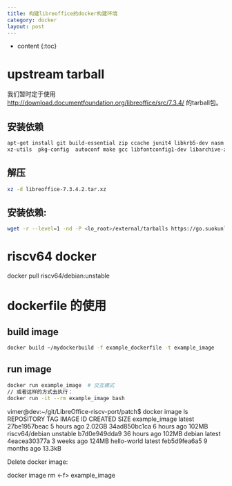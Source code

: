 ```yaml
---
title: 构建libreoffice的docker构建环境
category: docker
layout: post
---
```

* content
{:toc}

# upstream tarball

我们暂时定于使用 http://download.documentfoundation.org/libreoffice/src/7.3.4/ 的tarball包。

## 安装依赖

```bash
apt-get install git build-essential zip ccache junit4 libkrb5-dev nasm graphviz python3 python3-dev qtbase5-dev libkf5coreaddons-dev libkf5i18n-dev libkf5config-dev libkf5windowsystem-dev libkf5kio-dev autoconf libcups2-dev libfontconfig1-dev gperf default-jdk doxygen libxslt1-dev xsltproc libxml2-utils libxrandr-dev libx11-dev bison flex libgtk-3-dev libgstreamer-plugins-base1.0-dev libgstreamer1.0-dev ant ant-optional libnss3-dev libavahi-client-dev
xz-utils  pkg-config  autoconf make gcc libfontconfig1-dev libarchive-zip-perl libclucene-dev libxmlsec1-dev librevenge-dev libodfgen-dev libepubgen-dev libwpd-dev  libwpg-dev libwps-dev libvisio-dev libcdr-dev libmspub-dev libmwaw-dev libetonyek-dev  libfreehand-dev libe-book-dev libabw-dev  libqxp-dev libzmf-dev libstaroffice-dev libreoffice-sdbc-hsqldb libpq-dev libcurl4-gnutls-dev libboost-dev libboost-date-time-dev libboost-filesystem-dev libboost-locale-dev  libboost-iostreams-dev  libmdds-dev  libglm-dev

```

## 解压

```bash
xz -d libreoffice-7.3.4.2.tar.xz

```

##  安装依赖:

```bash
wget -r --level=1 -nd -P <lo_root>/external/tarballs https://go.suokunlong.cn:88/dl/libreoffice/external_tarballs/
```

# riscv64 docker

docker pull riscv64/debian:unstable

# dockerfile 的使用

## build image

```bash
docker build ~/mydockerbuild -f example_dockerfile -t example_image
```

## run image
```bash
docker run example_image  # 交互模式
// 或者这样的方式去执行：
docker run -it --rm example_image bash
```

vimer@dev:~/git/LibreOffice-riscv-port/patch$ docker image ls
REPOSITORY       TAG        IMAGE ID       CREATED        SIZE
example_image    latest     27be1957beac   5 hours ago    2.02GB
<none>           <none>     34ad850bc1ca   6 hours ago    102MB
riscv64/debian   unstable   b7d0e949dda9   36 hours ago   102MB
debian           latest     4eacea30377a   3 weeks ago    124MB
hello-world      latest     feb5d9fea6a5   9 months ago   13.3kB

Delete docker image:

docker image rm <-f> example_image

